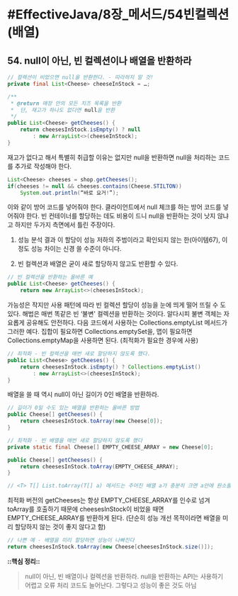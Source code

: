 # #EffectiveJava/8장_메서드/54빈컬렉션(배열)


## 54. null이 아닌, 빈 컬렉션이나 배열을 반환하라


```java
// 컬렉션이 비었으면 null을 반환한다. - 따라하지 말 것!
private final List<Cheese> cheeseInStock = …;

/**
 * @return 매장 안의 모든 치즈 목록을 반환
 * 	단, 재고가 하나도 없다면 null을 반환
 */
public List<Cheese> getCheeses() {
	return cheesesInStock.isEmpty() ? null
		: new ArrayList<>(cheeseInStock);
}
```

재고가 없다고 해서 특별히 취급할 이유는 없지만 null을 반환하면 null을 처리하는 코드를 추가로 작성해야 한다.

```java
List<Cheese> cheeses = shop.getCheeses();
if(cheeses != null && cheeses.contains(Cheese.STILTON))
	System.out.println(“바로 요거!”);
```

이와 같이 방어 코드를 넣어줘야 한다. 클라이언트에서 null 체크를 하는 방어 코드를 넣어줘야 한다. 빈 컨테이너를 할당하는 데도 비용이 드니 null을 반환하는 것이 낫지 않냐고 하지만 두가지 측면에서 틀린 주장이다.

1. 성능 분석 결과 이 할당이 성능 저하의 주범이라고 확인되지 않는 한(아이템67), 이 정도 성능 차이는 신경 쓸 수준이 아니다.

2. 빈 컬렉션과 배열은 굳이 새로 할당하지 않고도 반환할 수 있다.

```java
// 빈 컬렉션을 반환하는 올바른 예
public List<Cheese> getCheeses() {
	return new ArrayList<>(cheesesInStock);
```



가능성은 작지만 사용 패턴에 따라 빈 컬렉션 할당이 성능을 눈에 띄게 떨어 뜨릴 수 도 있다. 해법은 매번 똑같은 빈 ‘불변' 컬렉션을 반환하는 것이다. 알다시피 불변 객체는 자요롭게 공유해도 안전하다. 다음 코드에서 사용하는 Collections.emptyList 메서드가 그러한 예다. 집합이 필요하면 Collections.emptySet을, 맵이 필요하면 Collections.emptyMap을 사용하면 된다. (최적화가 필요한 경우에 사용)

```java
// 최적화 - 빈 컬렉션을 매번 새로 할당하지 않도록 했다.
public List<Cheese> getCheeses() {
	return cheesesInStock.isEmpty() ? Collections.emptyList()
		: new ArrayList<>(cheesesInStock);
}
```

배열을 쓸 때 역시 null이 아닌 길이가 0인 배열을 반환하라. 
```java
// 길이가 0일 수도 있는 배열을 반환하는 올바른 방법
public Cheese[] getCheeses() {
	return cheesesInStock.toArray(new Cheese[0]);
}

// 최적화 - 빈 배열을 매번 새로 할당하지 않도록 했다
private static final Cheese[] EMPTY_CHEESE_ARRAY = new Cheese[0];

public Cheese[] getCheeses() {
	return cheesesInStock.toArray(EMPTY_CHEESE_ARRAY);
}

// <T> T[] List.toArray(T[] a) 메서드는 주어진 배열 a가 충분히 크면 a안에 원소를 담아 반환하고, 그렇지 않으면 T[] 타입 배열을 새로 만들어 그 안에 원소를 담아 반환한다. 
```

최적화 버전의 getCheeses는 항상 EMPTY_CHEESE_ARRAY를 인수로 넘겨 toArray를 호출하기 때문에 cheesesInStock이 비었을 때면 EMPTY_CHEESE_ARRAY를 반환하게 된다. (단순히 성능 개선 목적이라면 배열을 미리 할당하지 않는 것이 좋지 않다고 함)

```java
// 나쁜 예 - 배열을 미리 할당하면 성능이 나빠진다
return cheesesInStock.toArray(new Cheese[cheesesInStock.size()]);
```


**::핵심 정리::** 

> null이 아닌, 빈 배열이나 컬렉션을 반환하라. null을 반환하는 API는 사용하기 어렵고 오류 처리 코드도 늘어난다. 그렇다고 성능이 좋은 것도 아님

